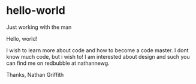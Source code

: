 # hello-world
Just working with the man

Hello, world!

I wish to learn more about code and how to become a code master. I dont know much code, but i wish to! 
I am interested about design and such you can find me on redbubble at nathannewg.

Thanks,
Nathan Griffith
